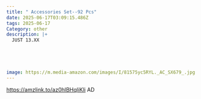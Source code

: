 ```yaml
---
title: " Accessories Set--92 Pcs"
date: 2025-06-17T03:09:15.486Z
tags: 2025-06-17
Category: other
description: |+
  JUST 13.XX





image: https://m.media-amazon.com/images/I/81575yc5RYL._AC_SX679_.jpg
---
```

https://amzlink.to/az0hlBHqliKli   AD